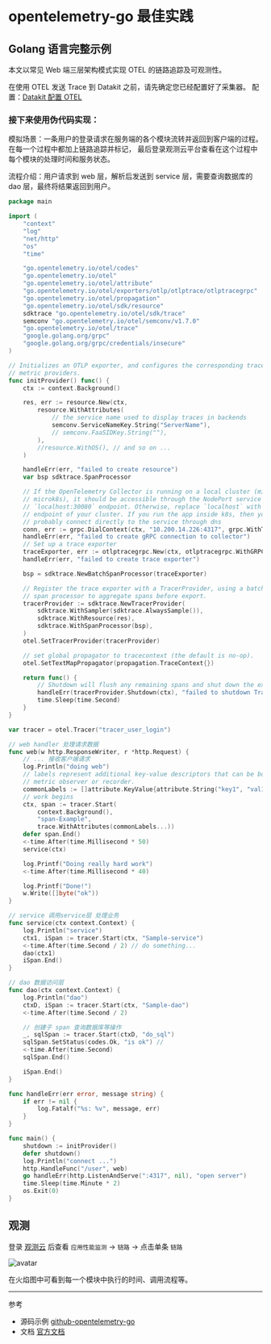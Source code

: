 # opentelemetry-go 最佳实践


## Golang 语言完整示例

本文以常见 Web 端三层架构模式实现 OTEL 的链路追踪及可观测性。

在使用 OTEL 发送 Trace 到 Datakit 之前，请先确定您已经配置好了采集器。
配置：[Datakit 配置 OTEL](https://www.yuque.com/dataflux/datakit/opentelemetry)


### 接下来使用伪代码实现：

模拟场景：一条用户的登录请求在服务端的各个模块流转并返回到客户端的过程。在每一个过程中都加上链路追踪并标记，
最后登录观测云平台查看在这个过程中每个模块的处理时间和服务状态。

流程介绍：用户请求到 web 层，解析后发送到 service 层，需要查询数据库的 dao 层，最终将结果返回到用户。

``` go
package main

import (
	"context"
	"log"
	"net/http"
	"os"
	"time"

	"go.opentelemetry.io/otel/codes"
	"go.opentelemetry.io/otel"
	"go.opentelemetry.io/otel/attribute"
	"go.opentelemetry.io/otel/exporters/otlp/otlptrace/otlptracegrpc"
	"go.opentelemetry.io/otel/propagation"
	"go.opentelemetry.io/otel/sdk/resource"
	sdktrace "go.opentelemetry.io/otel/sdk/trace"
	semconv "go.opentelemetry.io/otel/semconv/v1.7.0"
	"go.opentelemetry.io/otel/trace"
	"google.golang.org/grpc"
	"google.golang.org/grpc/credentials/insecure"
)

// Initializes an OTLP exporter, and configures the corresponding trace and
// metric providers.
func initProvider() func() {
	ctx := context.Background()

	res, err := resource.New(ctx,
		resource.WithAttributes(
			// the service name used to display traces in backends
			semconv.ServiceNameKey.String("ServerName"),
			// semconv.FaaSIDKey.String(""),
		),
		//resource.WithOS(), // and so on ...
	)

	handleErr(err, "failed to create resource")
	var bsp sdktrace.SpanProcessor

	// If the OpenTelemetry Collector is running on a local cluster (minikube or
	// microk8s), it should be accessible through the NodePort service at the
	// `localhost:30080` endpoint. Otherwise, replace `localhost` with the
	// endpoint of your cluster. If you run the app inside k8s, then you can
	// probably connect directly to the service through dns
	conn, err := grpc.DialContext(ctx, "10.200.14.226:4317", grpc.WithTransportCredentials(insecure.NewCredentials()), grpc.WithBlock())
	handleErr(err, "failed to create gRPC connection to collector")
	// Set up a trace exporter
	traceExporter, err := otlptracegrpc.New(ctx, otlptracegrpc.WithGRPCConn(conn))
	handleErr(err, "failed to create trace exporter")

	bsp = sdktrace.NewBatchSpanProcessor(traceExporter)

	// Register the trace exporter with a TracerProvider, using a batch
	// span processor to aggregate spans before export.
	tracerProvider := sdktrace.NewTracerProvider(
		sdktrace.WithSampler(sdktrace.AlwaysSample()),
		sdktrace.WithResource(res),
		sdktrace.WithSpanProcessor(bsp),
	)
	otel.SetTracerProvider(tracerProvider)

	// set global propagator to tracecontext (the default is no-op).
	otel.SetTextMapPropagator(propagation.TraceContext{})

	return func() {
		// Shutdown will flush any remaining spans and shut down the exporter.
		handleErr(tracerProvider.Shutdown(ctx), "failed to shutdown TracerProvider")
		time.Sleep(time.Second)
	}
}

var tracer = otel.Tracer("tracer_user_login")

// web handler 处理请求数据
func web(w http.ResponseWriter, r *http.Request) {
	// ... 接收客户端请求
	log.Println("doing web")
	// labels represent additional key-value descriptors that can be bound to a
	// metric observer or recorder.
	commonLabels := []attribute.KeyValue{attribute.String("key1", "val1")}
	// work begins
	ctx, span := tracer.Start(
		context.Background(),
		"span-Example",
		trace.WithAttributes(commonLabels...))
	defer span.End()
	<-time.After(time.Millisecond * 50)
	service(ctx)

	log.Printf("Doing really hard work")
	<-time.After(time.Millisecond * 40)

	log.Printf("Done!")
	w.Write([]byte("ok"))
}

// service 调用service层 处理业务
func service(ctx context.Context) {
	log.Println("service")
	ctx1, iSpan := tracer.Start(ctx, "Sample-service")
	<-time.After(time.Second / 2) // do something...
	dao(ctx1)
	iSpan.End()
}

// dao 数据访问层
func dao(ctx context.Context) {
	log.Println("dao")
	ctxD, iSpan := tracer.Start(ctx, "Sample-dao")
	<-time.After(time.Second / 2)

	// 创建子 span 查询数据库等操作
	_, sqlSpan := tracer.Start(ctxD, "do_sql")
	sqlSpan.SetStatus(codes.Ok, "is ok") //
	<-time.After(time.Second)
	sqlSpan.End()

	iSpan.End()
}

func handleErr(err error, message string) {
	if err != nil {
		log.Fatalf("%s: %v", message, err)
	}
}

func main() {
	shutdown := initProvider()
	defer shutdown()
	log.Println("connect ...")
	http.HandleFunc("/user", web)
	go handleErr(http.ListenAndServe(":4317", nil), "open server")
	time.Sleep(time.Minute * 2)
	os.Exit(0)
}
```

## 观测
登录 [观测云](https://console.guance.com/tracing/service/table?time=15m) 后查看 `应用性能监测` -> `链路` -> 点击单条 `链路`

![avatar](https://cdn.nlark.com/yuque/0/2022/png/21511848/1646641904377-7c558260-1479-4050-a35b-7eec172fa9d3.png)

在火焰图中可看到每一个模块中执行的时间、调用流程等。

--- 

参考
- 源码示例 [github-opentelemetry-go](https://github.com/open-telemetry/opentelemetry-go/tree/main/example/otel-collector)
- 文档 [官方文档](https://opentelemetry.io/docs/instrumentation/go/getting-started/)

